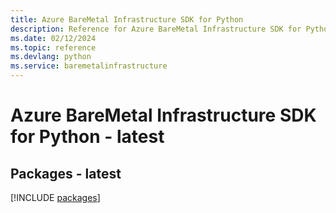 ```yaml
---
title: Azure BareMetal Infrastructure SDK for Python
description: Reference for Azure BareMetal Infrastructure SDK for Python
ms.date: 02/12/2024
ms.topic: reference
ms.devlang: python
ms.service: baremetalinfrastructure
---
```

# Azure BareMetal Infrastructure SDK for Python - latest
## Packages - latest
[!INCLUDE [packages](baremetal-infrastructure-index.md)]